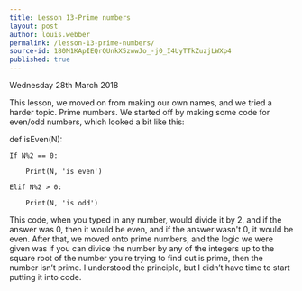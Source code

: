 ```yaml
---
title: Lesson 13-Prime numbers
layout: post
author: louis.webber
permalink: /lesson-13-prime-numbers/
source-id: 180M1KApIEQrQUnkX5zwwJo_-j0_I4UyTTkZuzjLWXp4
published: true
---
```

Wednesday 28th March 2018

This lesson, we moved on from making our own names, and we tried a harder topic. Prime numbers. We started off by making some code for even/odd numbers, which looked a bit like this:

def isEven(N):

    If N%2 == 0:

        Print(N, 'is even')

    Elif N%2 > 0:

        Print(N, 'is odd')

This code, when you typed in any number, would divide it by 2, and if the answer was 0, then it would be even, and if the answer wasn't 0, it would be even. After that, we moved onto prime numbers, and the logic we were given was if you can divide the number by any of the integers up to the square root of the number you’re trying to find out is prime, then the number isn’t prime. I understood the principle, but I didn’t have time to start putting it into code.

